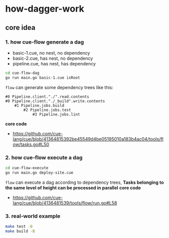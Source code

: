 # how-dagger-work

## core idea

### 1. how cue-flow generate a dag

- basic-1.cue, no nest, no dependency
- basic-2.cue, has nest, no dependency
- pipeline.cue, has nest, has dependency

```bash
cd cue-flow-dag
go run main.go basic-1.cue isRoot
```

`flow` can generate some dependency trees like this:

```
#0 Pipeline.client."./".read.contents
#0 Pipeline.client."./_build".write.contents
    #1 Pipeline.jobs.build
        #2 Pipeline.jobs.test
            #3 Pipeline.jobs.lint
```

**core code**

- <https://github.com/cue-lang/cue/blob/41364815392be45549d4be05195010a183b4ac04/tools/flow/tasks.go#L50>

### 2. how cue-flow execute a dag

```bash
cd cue-flow-execute
go run main.go deploy-site.cue
```

`flow` can execute a dag according to dependency trees, **Tasks belonging to the same level of height can be processed in parallel**
**core code**

- <https://github.com/cue-lang/cue/blob/4136481539/tools/flow/run.go#L58>

### 3. real-world example

```bash
make test -B
make build -B
```
